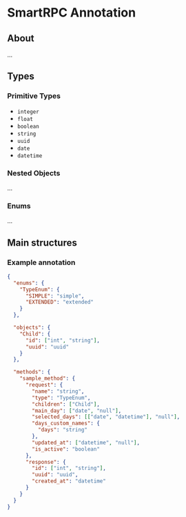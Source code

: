 # SmartRPC Annotation

## About

...

## Types

### Primitive Types

 - `integer`
 - `float`
 - `boolean`
 - `string`
 - `uuid`
 - `date`
 - `datetime`

### Nested Objects

...

### Enums

...

## Main structures

### Example annotation

```json
{
  "enums": {
    "TypeEnum": {
      "SIMPLE": "simple",
      "EXTENDED": "extended"
    }
  },

  "objects": {
    "Child": {
      "id": ["int", "string"],
      "uuid": "uuid"
    }
  },

  "methods": {
    "sample_method": {
      "request": {
        "name": "string",
        "type": "TypeEnum",
        "children": ["Child"],
        "main_day": ["date", "null"],
        "selected_days": [["date", "datetime"], "null"],
        "days_custom_names": {
          "days": "string"
        },
        "updated_at": ["datetime", "null"],
        "is_active": "boolean"
      },
      "response": {
        "id": ["int", "string"],
        "uuid": "uuid",
        "created_at": "datetime"
      }
    }
  }
}
```

